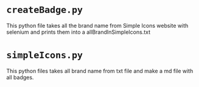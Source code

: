

# ```createBadge.py``` 
This python file takes all the brand name from Simple Icons website with selenium and prints them into a allBrandInSimpleIcons.txt
# ```simpleIcons.py``` 
This python files takes all brand name from txt file and make a md file with all badges.